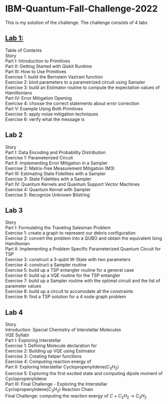 # IBM-Quantum-Fall-Challenge-2022
This is my solution of the challenge. The challenge consists of 4 labs

## [Lab 1:]()  
Table of Contents  
Story  
Part I: Introduction to Primitives  
Part II: Getting Started with Qiskit Runtime  
Part III: How to Use Primitives  
Exercise 1: build the Bernstein Vazirani function  
Exercise 2: bind parameters to a parametrized circuit using Sampler  
Exercise 3: build an Estimator routine to compute the expectation values of Hamiltonians  
Part IV: Error Mitigation Opening  
Exercise 4: choose the correct statements about error correction  
Part V: Example Using Both Primitives  
Exercise 5: apply noise mitigation techniques  
Exercise 6: verify what the message is

## Lab 2  
Story  
Part I: Data Encoding and Probability Distribution  
Exercise 1: Parameterized Circuit  
Part II: Implementing Error Mitigation in a Sampler  
Exercise 2: Matrix-free Measurement Mitigation (M3)  
Part III: Estimating State Fidelities with a Sampler  
Exercise 3: State Fidelities with a Sampler  
Part IV: Quantum Kernels and Quantum Support Vector Machines  
Exercise 4: Quantum Kernel with Sampler  
Exercise 5: Recognize Unknown Bitstring  

## Lab 3  
Story  
Part I: Formulating the Traveling Salesman Problem  
Exercise 1: create a graph to represent our debris configuration  
Exercise 2: convert the problem into a QUBO and obtain the equivalent Ising Hamiltonian  
Part II: Implementing a Problem Specific Parameterized Quantum Circuit for TSP  
Exercise 3: construct a 3-qubit W-State with two parameters  
Exercise 4: construct a Sampler routine  
Exercise 5: build up a TSP entangler routine for a general case  
Exercise 6: build up a VQE routine for the TSP entangler  
Exercise 7: build up a Sampler routine with the optimal circuit and the list of parameter values  
Exercise 8: build up a circuit to accomodate all the constraints  
Exercise 9: find a TSP solution for a 4 node graph problem  

## Lab 4  
Story  
Introduction: Special Chemistry of Interstellar Molecules  
VQE Syllabi  
Part I: Exploring Interstellar   
Exercise 1: Defining Molecule declaration for   
Exercise 2: Building up VQE using Estimator  
Exercise 3: Creating helper functions  
Exercise 4: Computing reaction energy of   
Part II: Exploring Interstellar Cyclopropenylidene($C_3H_2$)  
Exercise 5: Exploring the first excited state and computing dipole moment of Cyclopropenylidene  
Part III: Final Challenge - Exploring the Interstellar Cyclopropenylidene($C_3H_2$) Reaction Chain  
Final Challenge: computing the reaction energy of $C$ + $C_2H_2$ → $C_3H_2$  

